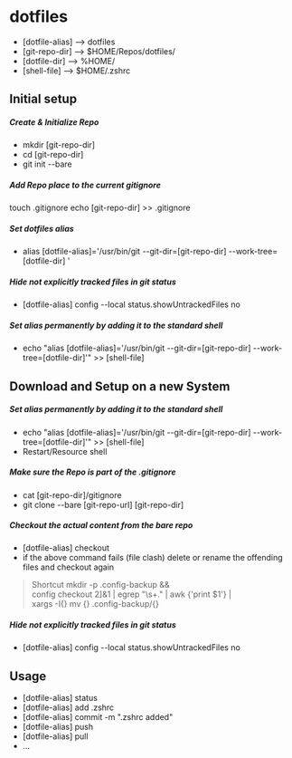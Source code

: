 # dotfiles

* [dotfile-alias] --> dotfiles
* [git-repo-dir] --> $HOME/Repos/dotfiles/
* [dotfile-dir] --> %HOME/
* [shell-file] --> $HOME/.zshrc

## Initial setup
##### Create & Initialize Repo
* mkdir [git-repo-dir]
* cd [git-repo-dir]
* git init --bare

##### Add Repo place to the current gitignore
touch .gitignore
echo [git-repo-dir] >> .gitignore

##### Set dotfiles alias 
* alias [dotfile-alias]='/usr/bin/git --git-dir=[git-repo-dir] --work-tree=[dotfile-dir] '

##### Hide not explicitly tracked files in git status
* [dotfile-alias] config --local status.showUntrackedFiles no
  
##### Set alias permanently by adding it to the standard shell
* echo "alias [dotfile-alias]='/usr/bin/git --git-dir=[git-repo-dir] --work-tree=[dotfile-dir]'" >> [shell-file] 

## Download and Setup on a new System
##### Set alias permanently by adding it to the standard shell
* echo "alias [dotfile-alias]='/usr/bin/git --git-dir=[git-repo-dir] --work-tree=[dotfile-dir]'" >> [shell-file] 
* Restart/Resource shell

##### Make sure the Repo is part of the .gitignore
* cat [git-repo-dir]/gitignore
* git clone --bare [git-repo-url] [git-repo-dir]
    
##### Checkout the actual content from the bare repo
* [dotfile-alias]  checkout
* if the above command fails (file clash) delete or rename the offending files and checkout again

> Shortcut
> mkdir -p .config-backup && \
> config checkout 2]&1 | egrep "\s+\." | awk {'print $1'} | \
> xargs -I{} mv {} .config-backup/{}

##### Hide not explicitly tracked files in git status
* [dotfile-alias]  config --local status.showUntrackedFiles no


## Usage    
* [dotfile-alias]  status
* [dotfile-alias]  add .zshrc
* [dotfile-alias]  commit -m ".zshrc added"
* [dotfile-alias]  push
* [dotfile-alias]  pull
* ...
